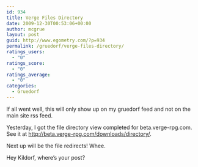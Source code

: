 ```yaml
---
id: 934
title: Verge Files Directory
date: 2009-12-30T00:53:06+00:00
author: mcgrue
layout: post
guid: http://www.egometry.com/?p=934
permalink: /gruedorf/verge-files-directory/
ratings_users:
  - "0"
ratings_score:
  - "0"
ratings_average:
  - "0"
categories:
  - Gruedorf
---
```

If all went well, this will only show up on my gruedorf feed and not on the main site rss feed.

Yesterday, I got the file directory view completed for beta.verge-rpg.com. See it at <a href=http://beta.verge-rpg.com/downloads/directory/>http://beta.verge-rpg.com/downloads/directory/</a>.

Next up will be the file redirects! Whee.

Hey Kildorf, where&#8217;s your post?